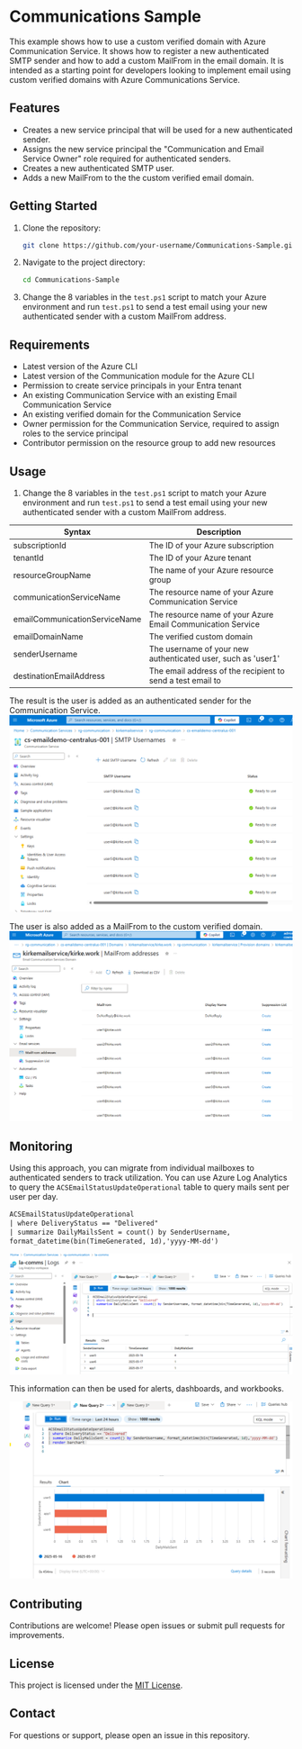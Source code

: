# Communications Sample

This example shows how to use a custom verified domain with Azure Communication Service. It shows how to register a new authenticated SMTP sender and how to add a custom MailFrom in the email domain. It is intended as a starting point for developers looking to implement email using custom verified domains with Azure Communications Service. 

## Features

- Creates a new service principal that will be used for a new authenticated sender. 
- Assigns the new service principal the "Communication and Email Service Owner" role required for authenticated senders.
- Creates a new authenticated SMTP user. 
- Adds a new MailFrom to the the custom verified email domain.

## Getting Started

1. Clone the repository:
    ```bash
    git clone https://github.com/your-username/Communications-Sample.git
    ```
2. Navigate to the project directory:
    ```bash
    cd Communications-Sample
    ```
3. Change the 8 variables in the `test.ps1` script to match your Azure environment and run `test.ps1` to send a test email using your new authenticated sender with a custom MailFrom address. 



## Requirements

- Latest version of the Azure CLI
- Latest version of the Communication module for the Azure CLI
- Permission to create service principals in your Entra tenant
- An existing Communication Service with an existing Email Communication Service
- An existing verified domain for the Communication Service
- Owner permission for the Communication Service, required to assign roles to the service principal
- Contributor permission on the resource group to add new resources

## Usage

1. Change the 8 variables in the `test.ps1` script to match your Azure environment and run `test.ps1` to send a test email using your new authenticated sender with a custom MailFrom address. 

| Syntax | Description |
| ----------- | ----------- |
| subscriptionId | The ID of your Azure subscription |
| tenantId | The ID of your Azure tenant |
| resourceGroupName  | The name of your Azure resource group |
| communicationServiceName  | The resource name of your Azure Communication Service |
| emailCommunicationServiceName | The resource name of your Azure Email Communication Service |
| emailDomainName  | The verified custom domain |
| senderUsername  | The username of your new authenticated user, such as 'user1' |
| destinationEmailAddress   | The email address of the recipient to send a test email to |

The result is the user is added as an authenticated sender for the Communication Service.
![Image showing SMTP usernames for a Communication Service](/images/SMTPUsernames.png "SMTP Usernames")

The user is also added as a MailFrom to the custom verified domain. 
![MailFrom addresses added to a custom verified Email Communication Service domain](/images/MailFrom.png "MailFrom")

## Monitoring
Using this approach, you can migrate from individual mailboxes to authenticated senders to track utilization. You can use Azure Log Analytics to query the `ACSEmailStatusUpdateOperational` table to query mails sent per user per day. 

```kql
ACSEmailStatusUpdateOperational
| where DeliveryStatus == "Delivered"
| summarize DailyMailsSent = count() by SenderUsername, format_datetime(bin(TimeGenerated, 1d),'yyyy-MM-dd')
```

![Results from a Log Analytics query showing mails delivered per user per day as a table](/images/loganalytics.png "LogAnalyticsTable")

This information can then be used for alerts, dashboards, and workbooks.

![Results from a Log Analytics query showing mails delivered per user per day as a bar chart](/images/barchart.png "LogAnalyticsBarChart")

## Contributing

Contributions are welcome! Please open issues or submit pull requests for improvements.

## License

This project is licensed under the [MIT License](LICENSE).

## Contact

For questions or support, please open an issue in this repository.